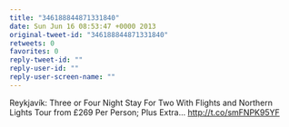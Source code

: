 ```yaml
---
title: "346188844871331840"
date: Sun Jun 16 08:53:47 +0000 2013
original-tweet-id: "346188844871331840"
retweets: 0
favorites: 0
reply-tweet-id: ""
reply-user-id: ""
reply-user-screen-name: ""
---
```

Reykjavík: Three or Four Night Stay For Two With Flights and Northern Lights Tour from £269 Per Person; Plus Extra... http://t.co/smFNPK95YF

